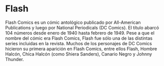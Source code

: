 # Flash
Flash Comics es un cómic antológico publicado por All-American Publications y luego por National Periodicals (DC Comics). El título abarcó 104 números desde enero de 1940 hasta febrero de 1949. Pese a que el nombre del cómic era Flash Comics, Flash fue sólo una de las distintas series incluidas en la revista. Muchos de los personajes de DC Comics hicieron su primera aparición en Flash Comics, entre ellos Flash, Hombre Halcón, Chica Halcón (como Shiera Sanders), Canario Negro y Johnny Thunder.
